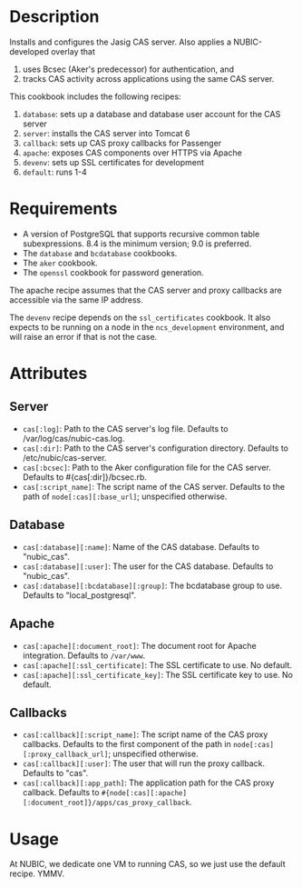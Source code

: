 Description 
===========

Installs and configures the Jasig CAS server.  Also applies a NUBIC-developed overlay that

1. uses Bcsec (Aker's predecessor) for authentication, and
2. tracks CAS activity across applications using the same CAS server.

This cookbook includes the following recipes:

1. `database`: sets up a database and database user account for the CAS server
2. `server`: installs the CAS server into Tomcat 6
3. `callback`: sets up CAS proxy callbacks for Passenger
4. `apache`: exposes CAS components over HTTPS via Apache
5. `devenv`: sets up SSL certificates for development
6. `default`: runs 1-4

Requirements
============

- A version of PostgreSQL that supports recursive common table subexpressions.
  8.4 is the minimum version; 9.0 is preferred.
- The `database` and `bcdatabase` cookbooks.
- The `aker` cookbook.
- The `openssl` cookbook for password generation.

The apache recipe assumes that the CAS server and proxy callbacks are
accessible via the same IP address.

The `devenv` recipe depends on the `ssl_certificates` cookbook.  It
also expects to be running on a node in the `ncs_development`
environment, and will raise an error if that is not the case.

Attributes
==========

Server
------

* `cas[:log]`: Path to the CAS server's log file.  Defaults to
  /var/log/cas/nubic-cas.log.
* `cas[:dir]`: Path to the CAS server's configuration directory.  Defaults to
  /etc/nubic/cas-server.
* `cas[:bcsec]`: Path to the Aker configuration file for the CAS server.
  Defaults to #{cas[:dir]}/bcsec.rb.
* `cas[:script_name]`: The script name of the CAS server.  Defaults to the path
  of `node[:cas][:base_url]`; unspecified otherwise.

Database
--------
* `cas[:database][:name]`: Name of the CAS database.  Defaults to "nubic_cas".
* `cas[:database][:user]`: The user for the CAS database.  Defaults to "nubic_cas".
* `cas[:database][:bcdatabase][:group]`: The bcdatabase group to use.  Defaults
  to "local_postgresql".

Apache
------
* `cas[:apache][:document_root]`: The document root for Apache integration.
  Defaults to `/var/www`.
* `cas[:apache][:ssl_certificate]`: The SSL certificate to use.  No default.
* `cas[:apache][:ssl_certificate_key]`: The SSL certificate key to use.  No
  default.

Callbacks
---------
* `cas[:callback][:script_name]`: The script name of the CAS proxy callbacks.
  Defaults to the first component of the path in
  `node[:cas][:proxy_callback_url]`; unspecified otherwise.
* `cas[:callback][:user]`: The user that will run the proxy callback.  Defaults
  to "cas".
* `cas[:callback][:app_path]`: The application path for the CAS proxy callback.
  Defaults to `#{node[:cas][:apache][:document_root]}/apps/cas_proxy_callback`.

Usage
=====

At NUBIC, we dedicate one VM to running CAS, so we just use the
default recipe.  YMMV.

